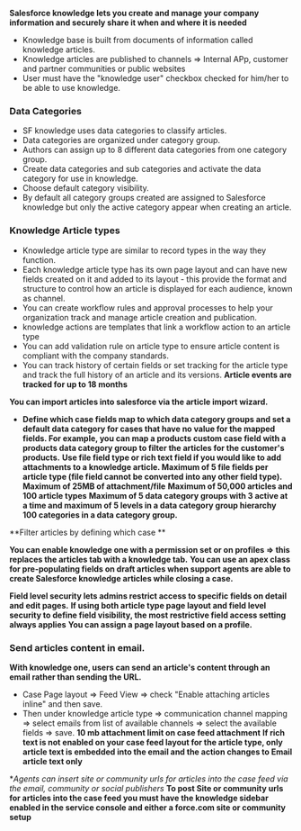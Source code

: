 **Salesforce knowledge lets you create and manage your company information and securely share it when and where it is needed**
* Knowledge base is built from documents of information called knowledge articles.
* Knowledge articles are published to channels => Internal APp, customer and partner communities or public websites
* User must have the "knowledge user" checkbox checked for him/her to be able to use knowledge.


### Data Categories
* SF knowledge uses data categories to classify articles.
* Data categories are organized under category group.
* Authors can assign up to 8 different data categories from one category group.
* Create data categories and sub categories and activate the data category for use in knowledge.
* Choose default category visibility.
* By default all category groups created are assigned to Salesforce knowledge but only the active category appear when creating an article.

### Knowledge Article types
* Knowledge article type are similar to record types in the way they function.
* Each knowledge article type has its own page layout and can have new fields created on it and added to its layout - this provide the format and structure to control how an article is displayed for each audience, known as channel.
* You can create workflow rules and approval processes to help your organization track and manage article creation and publication.
* knowledge actions are templates that link a workflow action to an article type
* You can add validation rule on article type to ensure article content is compliant with the company standards.
* You can track history of certain fields or set tracking for the article type and track the full history of an article and its versions. **Article events are tracked for up to 18 months**

**You can import articles into salesforce via the article import wizard.**

* **Define which case fields map to which data category groups and set a default data category for cases that have no value for the mapped fields. For example, you can map a products custom case field with a products data category group to filter the articles for the customer's products.**
**Use file field type or rich text field if you would like to add attachments to a knowledge article. Maximum of 5 file fields per article type (file field cannot be converted into any other field type).**
**Maximum of 25MB of attachment/file**
**Maximum of 50,000 articles and 100 article types**
**Maximum of 5 data category groups with 3 active at a time and maximum of 5 levels in a data category group hierarchy**
**100 categories in a data category group.**

**Filter articles by defining which case **

**You can enable knowledge one with a permission set or on profiles => this replaces the articles tab with a knowledge tab.**
**You can use an apex class for pre-populating fields on draft articles when support agents are able to create Salesforce knowledge articles while closing a case.**

**Field level security lets admins restrict access to specific fields on detail and edit pages.**
**If using both article type page layout and field level security to define field visibility, the most restrictive field access setting always applies**
**You can assign a page layout based on a profile.**

### Send articles content in email.

**With knowledge one, users can send an article's content through an email rather than sending the URL.**
* Case Page layout => Feed View => check "Enable attaching articles inline" and then save.
* Then under knowledge article type => communication channel mapping => select emails from list of available channels => select the available fields => save.
**10 mb attachment limit on case feed attachment**
**If rich text is not enabled on your case feed layout for the article type, only article text is embedded into the email and the action changes to Email article text only**

**Agents can insert site or community urls for articles into the case feed via the email, community or social publishers*
**To post Site or community urls for articles into the case feed you must have the knowledge sidebar enabled in the service console and either a force.com site or community setup**


